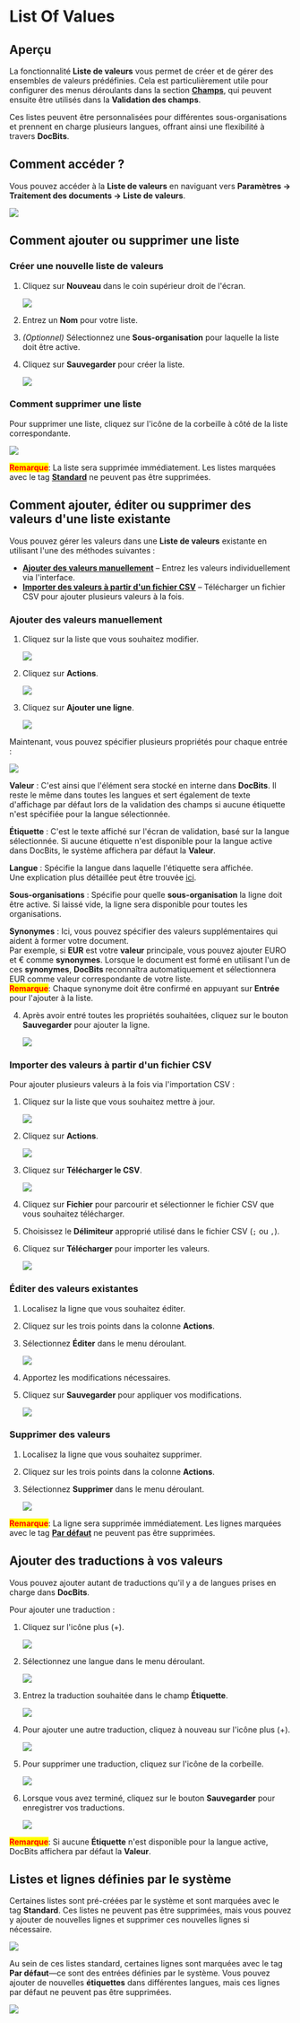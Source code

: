 # List Of Values

## Aperçu

La fonctionnalité **Liste de valeurs** vous permet de créer et de gérer des ensembles de valeurs prédéfinies. Cela est particulièrement utile pour configurer des menus déroulants dans la section [**Champs**](../global-settings/document-types/fields/), qui peuvent ensuite être utilisés dans la **Validation des champs**.

Ces listes peuvent être personnalisées pour différentes sous-organisations et prennent en charge plusieurs langues, offrant ainsi une flexibilité à travers **DocBits**.

## Comment accéder ?

Vous pouvez accéder à la **Liste de valeurs** en naviguant vers **Paramètres → Traitement des documents → Liste de valeurs**.

![](https://raw.githubusercontent.com/Fellow-Consulting-AG/docbits/refs/heads/main/readme/.gitbook/assets/settings_list_of_values.png)

## Comment ajouter ou supprimer une liste

### Créer une nouvelle liste de valeurs

1.  Cliquez sur **Nouveau** dans le coin supérieur droit de l'écran.

    ![](https://raw.githubusercontent.com/Fellow-Consulting-AG/docbits/refs/heads/main/readme/.gitbook/assets/list_of_values_1.png)
2. Entrez un **Nom** pour votre liste.
3. _(Optionnel)_ Sélectionnez une **Sous-organisation** pour laquelle la liste doit être active.
4.  Cliquez sur **Sauvegarder** pour créer la liste.

    ![](https://raw.githubusercontent.com/Fellow-Consulting-AG/docbits/refs/heads/main/readme/.gitbook/assets/list_of_values_2.png)

### Comment supprimer une liste

Pour supprimer une liste, cliquez sur l'icône de la corbeille à côté de la liste correspondante.

![](https://raw.githubusercontent.com/Fellow-Consulting-AG/docbits/refs/heads/main/readme/.gitbook/assets/list_of_values_13.png)

<mark style="color:red;">**Remarque**</mark>: La liste sera supprimée immédiatement. Les listes marquées avec le tag [**Standard**](list-of-values.md#listes-et-lignes-definies-par-le-systeme) ne peuvent pas être supprimées.

## Comment ajouter, éditer ou supprimer des valeurs d'une liste existante

Vous pouvez gérer les valeurs dans une **Liste de valeurs** existante en utilisant l'une des méthodes suivantes :

* [**Ajouter des valeurs manuellement**](list-of-values.md#ajouter-des-valeurs-manuellement) – Entrez les valeurs individuellement via l'interface.
* [**Importer des valeurs à partir d'un fichier CSV**](list-of-values.md#importer-des-valeurs-a-partir-dun-fichier-csv) – Télécharger un fichier CSV pour ajouter plusieurs valeurs à la fois.

### Ajouter des valeurs manuellement

1.  Cliquez sur la liste que vous souhaitez modifier.

    ![](https://raw.githubusercontent.com/Fellow-Consulting-AG/docbits/refs/heads/main/readme/.gitbook/assets/list_of_values_3.png)
2.  Cliquez sur **Actions**.

    ![](https://raw.githubusercontent.com/Fellow-Consulting-AG/docbits/refs/heads/main/readme/.gitbook/assets/list_of_values_4.png)
3.  Cliquez sur **Ajouter une ligne**.

    ![](https://raw.githubusercontent.com/Fellow-Consulting-AG/docbits/refs/heads/main/readme/.gitbook/assets/list_of_values_5.png)

Maintenant, vous pouvez spécifier plusieurs propriétés pour chaque entrée :

![](https://raw.githubusercontent.com/Fellow-Consulting-AG/docbits/refs/heads/main/readme/.gitbook/assets/list_of_values_6.png)

**Valeur** : C'est ainsi que l'élément sera stocké en interne dans **DocBits**. Il reste le même dans toutes les langues et sert également de texte d'affichage par défaut lors de la validation des champs si aucune étiquette n'est spécifiée pour la langue sélectionnée.

**Étiquette** : C'est le texte affiché sur l'écran de validation, basé sur la langue sélectionnée. Si aucune étiquette n'est disponible pour la langue active dans DocBits, le système affichera par défaut la **Valeur**.

**Langue** : Spécifie la langue dans laquelle l'étiquette sera affichée.\
Une explication plus détaillée peut être trouvée [ici](list-of-values.md#ajouter-des-traductions-a-vos-valeurs).

**Sous-organisations** : Spécifie pour quelle **sous-organisation** la ligne doit être active. Si laissé vide, la ligne sera disponible pour toutes les organisations.

**Synonymes** : Ici, vous pouvez spécifier des valeurs supplémentaires qui aident à former votre document.\
Par exemple, si **EUR** est votre **valeur** principale, vous pouvez ajouter EURO et € comme **synonymes**. Lorsque le document est formé en utilisant l'un de ces **synonymes**, **DocBits** reconnaîtra automatiquement et sélectionnera EUR comme valeur correspondante de votre liste. \
<mark style="color:red;">**Remarque**</mark>: Chaque synonyme doit être confirmé en appuyant sur **Entrée** pour l'ajouter à la liste.

4.  Après avoir entré toutes les propriétés souhaitées, cliquez sur le bouton **Sauvegarder** pour ajouter la ligne.

    ![](https://raw.githubusercontent.com/Fellow-Consulting-AG/docbits/refs/heads/main/readme/.gitbook/assets/list_of_values_11.png)

### Importer des valeurs à partir d'un fichier CSV

Pour ajouter plusieurs valeurs à la fois via l'importation CSV :

1.  Cliquez sur la liste que vous souhaitez mettre à jour.

    ![](https://raw.githubusercontent.com/Fellow-Consulting-AG/docbits/refs/heads/main/readme/.gitbook/assets/list_of_values_3.png)
2.  Cliquez sur **Actions**.

    ![](https://raw.githubusercontent.com/Fellow-Consulting-AG/docbits/refs/heads/main/readme/.gitbook/assets/list_of_values_4.png)
3.  Cliquez sur **Télécharger le CSV**.

    ![](https://raw.githubusercontent.com/Fellow-Consulting-AG/docbits/refs/heads/main/readme/.gitbook/assets/list_of_values_7.png)
4. Cliquez sur **Fichier** pour parcourir et sélectionner le fichier CSV que vous souhaitez télécharger.
5. Choisissez le **Délimiteur** approprié utilisé dans le fichier CSV (`;` ou `,`).
6.  Cliquez sur **Télécharger** pour importer les valeurs.

    ![](https://raw.githubusercontent.com/Fellow-Consulting-AG/docbits/refs/heads/main/readme/.gitbook/assets/list_of_values_8.png)

### Éditer des valeurs existantes

1. Localisez la ligne que vous souhaitez éditer.
2. Cliquez sur les trois points dans la colonne **Actions**.
3.  Sélectionnez **Éditer** dans le menu déroulant.

    ![](https://raw.githubusercontent.com/Fellow-Consulting-AG/docbits/refs/heads/main/readme/.gitbook/assets/list_of_values_10.png)
4. Apportez les modifications nécessaires.
5.  Cliquez sur **Sauvegarder** pour appliquer vos modifications.

    ![](https://raw.githubusercontent.com/Fellow-Consulting-AG/docbits/refs/heads/main/readme/.gitbook/assets/list_of_values_11.png)

### Supprimer des valeurs

1. Localisez la ligne que vous souhaitez supprimer.
2. Cliquez sur les trois points dans la colonne **Actions**.
3.  Sélectionnez **Supprimer** dans le menu déroulant.

    ![](https://raw.githubusercontent.com/Fellow-Consulting-AG/docbits/refs/heads/main/readme/.gitbook/assets/list_of_values_12.png)

<mark style="color:red;">**Remarque**</mark>: La ligne sera supprimée immédiatement. Les lignes marquées avec le tag [**Par défaut**](list-of-values.md#listes-et-lignes-definies-par-le-systeme) ne peuvent pas être supprimées.

## Ajouter des traductions à vos valeurs

Vous pouvez ajouter autant de traductions qu'il y a de langues prises en charge dans **DocBits**.

Pour ajouter une traduction :

1.  Cliquez sur l'icône plus (+).

    ![](https://raw.githubusercontent.com/Fellow-Consulting-AG/docbits/refs/heads/main/readme/.gitbook/assets/list_of_values_14.png)
2.  Sélectionnez une langue dans le menu déroulant.

    ![](https://raw.githubusercontent.com/Fellow-Consulting-AG/docbits/refs/heads/main/readme/.gitbook/assets/list_of_values_15.png)
3.  Entrez la traduction souhaitée dans le champ **Étiquette**.

    ![](https://raw.githubusercontent.com/Fellow-Consulting-AG/docbits/refs/heads/main/readme/.gitbook/assets/list_of_values_16.png)
4.  Pour ajouter une autre traduction, cliquez à nouveau sur l'icône plus (+).

    ![](https://raw.githubusercontent.com/Fellow-Consulting-AG/docbits/refs/heads/main/readme/.gitbook/assets/list_of_values_17.png)
5.  Pour supprimer une traduction, cliquez sur l'icône de la corbeille.

    ![](https://raw.githubusercontent.com/Fellow-Consulting-AG/docbits/refs/heads/main/readme/.gitbook/assets/list_of_values_18.png)
6.  Lorsque vous avez terminé, cliquez sur le bouton **Sauvegarder** pour enregistrer vos traductions.

    ![](https://raw.githubusercontent.com/Fellow-Consulting-AG/docbits/refs/heads/main/readme/.gitbook/assets/list_of_values_19.png)

<mark style="color:red;">**Remarque**</mark>: Si aucune **Étiquette** n'est disponible pour la langue active, DocBits affichera par défaut la **Valeur**.

## Listes et lignes définies par le système

Certaines listes sont pré-créées par le système et sont marquées avec le tag **Standard**. Ces listes ne peuvent pas être supprimées, mais vous pouvez y ajouter de nouvelles lignes et supprimer ces nouvelles lignes si nécessaire.

![](https://raw.githubusercontent.com/Fellow-Consulting-AG/docbits/refs/heads/main/readme/.gitbook/assets/list_of_values_9.png)

Au sein de ces listes standard, certaines lignes sont marquées avec le tag **Par défaut**—ce sont des entrées définies par le système. Vous pouvez ajouter de nouvelles **étiquettes** dans différentes langues, mais ces lignes par défaut ne peuvent pas être supprimées.

![](https://raw.githubusercontent.com/Fellow-Consulting-AG/docbits/refs/heads/main/readme/.gitbook/assets/list_of_values_20.png)
